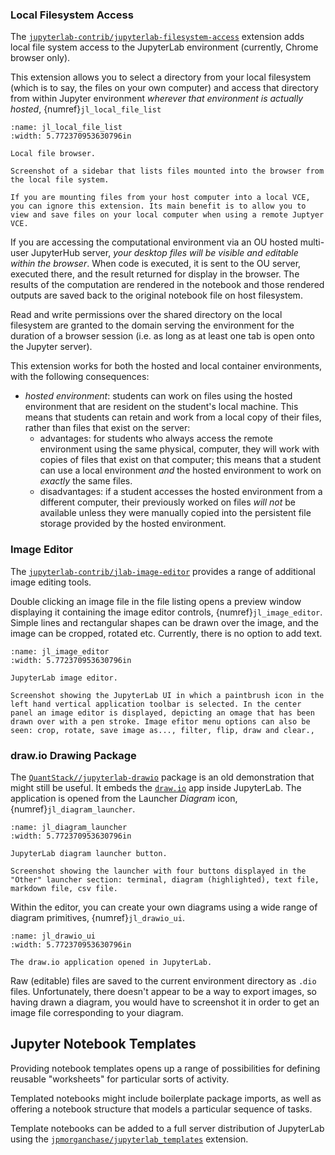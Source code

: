 
### Local Filesystem Access

The [`jupyterlab-contrib/jupyterlab-filesystem-access`](https://github.com/jupyterlab-contrib/jupyterlab-filesystem-access) extension adds local file system access to the JupyterLab environment (currently, Chrome browser only).

This extension allows you to select a directory from your local filesystem (which is to say, the files on your own computer) and access that directory from within Jupyter environment *wherever that environment is actually hosted*, {numref}`jl_local_file_list`

```{figure} md_assets/media/jl_local_file_list.png
:name: jl_local_file_list
:width: 5.772370953630796in

Local file browser.

Screenshot of a sidebar that lists files mounted into the browser from the local file system.

```

```{note}
If you are mounting files from your host computer into a local VCE, you can ignore this extension. Its main benefit is to allow you to view and save files on your local computer when using a remote Juptyer VCE.
```

If you are accessing the computational environment via an OU hosted multi-user JupyterHub server, *your desktop files will be visible and editable within the browser*. When code is executed, it is sent to the OU server, executed there, and the result returned for display in the browser. The results of the computation are rendered in the notebook and those rendered outputs are saved back to the original notebook file on host filesystem.

Read and write permissions over the shared directory on the local filesystem are granted to the domain serving the environment for the duration of a browser session (i.e. as long as at least one tab is open onto the Jupyter server).

This extension works for both the hosted and local container environments, with the following consequences:

- *hosted environment*: students can work on files using the hosted environment that are resident on the student's local machine. This means that students can retain and work from a local copy of their files, rather than files that exist on the server:
  - advantages: for students who always access the remote environment using the same physical, computer, they will work with copies of files that exist on that computer; this means that a student can use a local environment *and* the hosted environment to work on *exactly* the same files.
  - disadvantages: if a student accesses the hosted environment from a different computer, their previously worked on files *will not* be available unless they were manually copied into the persistent file storage provided by the hosted environment.

### Image Editor

The [`jupyterlab-contrib/jlab-image-editor`](https://github.com/jupyterlab-contrib/jlab-image-editor) provides a range of additional image editing tools.

Double clicking an image file in the file listing opens a preview window displaying it containing the image editor controls, {numref}`jl_image_editor`. Simple lines and rectangular shapes can be drawn over the image, and the image can be cropped, rotated etc. Currently, there is no option to add text.

```{figure} md_assets/media/jl_image_editor.png
:name: jl_image_editor
:width: 5.772370953630796in

JupyterLab image editor.

Screenshot showing the JupyterLab UI in which a paintbrush icon in the left hand vertical application toolbar is selected. In the center panel an image editor is displayed, depicting an omage that has been drawn over with a pen stroke. Image efitor menu options can also be seen: crop, rotate, save image as..., filter, flip, draw and clear.,

```

### draw.io Drawing Package

The [`QuantStack//jupyterlab-drawio`](https://github.com/QuantStack/jupyterlab-drawio/) package is an old demonstration that might still be useful. It embeds the [`draw.io`](https://drawio-app.com/) app inside JupyterLab. The application is opened from the Launcher *Diagram* icon, {numref}`jl_diagram_launcher`.

```{figure} md_assets/media/jl_diagram_launcher.png
:name: jl_diagram_launcher
:width: 5.772370953630796in

JupyterLab diagram launcher button.

Screenshot showing the launcher with four buttons displayed in the "Other" launcher section: terminal, diagram (highlighted), text file, markdown file, csv file.

```

Within the editor, you can create your own diagrams using a wide range of diagram primitives, {numref}`jl_drawio_ui`.

```{figure} md_assets/media/jl_drawio.png
:name: jl_drawio_ui
:width: 5.772370953630796in

The draw.io application opened in JupyterLab.

```

Raw (editable) files are saved to the current environment directory as `.dio` files. Unfortunately, there doesn't appear to be a way to export images, so having drawn a diagram, you would have to screenshot it in order to get an image file corresponding to your diagram.

## Jupyter Notebook Templates

Providing notebook templates opens up a range of possibilities for defining reusable "worksheets" for particular sorts of activity.

Templated notebooks might include boilerplate package imports, as well as offering a notebook structure that models a particular sequence of tasks.

Template notebooks can be added to a full server distribution of JupyterLab using the [`jpmorganchase/jupyterlab_templates`](https://github.com/jpmorganchase/jupyterlab_templates) extension.
